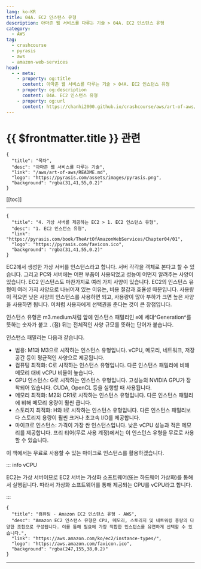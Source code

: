 ```yaml
---
lang: ko-KR
title: 04A. EC2 인스턴스 유형
description: 아마존 웹 서비스를 다루는 기술 > 04A. EC2 인스턴스 유형
category:
  - AWS
tag: 
  - crashcourse
  - pyrasis
  - aws 
  - amazon-web-services
head:
  - - meta:
    - property: og:title
      content: 아마존 웹 서비스를 다루는 기술 > 04A. EC2 인스턴스 유형
    - property: og:description
      content: 04A. EC2 인스턴스 유형
    - property: og:url
      content: https://chanhi2000.github.io/crashcourse/aws/art-of-aws/04A.html
---
```


# {{ $frontmatter.title }} 관련

```component VPCard
{
  "title": "목차",
  "desc": "아마존 웹 서비스를 다루는 기술",
  "link": "/aws/art-of-aws/README.md",
  "logo": "https://pyrasis.com/assets/images/pyrasis.png",
  "background": "rgba(31,41,55,0.2)"
}
```

[[toc]]

---

```component VPCard
{
  "title": "4. 가상 서버를 제공하는 EC2 > 1. EC2 인스턴스 유형",
  "desc": "1. EC2 인스턴스 유형",
  "link": "https://pyrasis.com/book/TheArtOfAmazonWebServices/Chapter04/01",
  "logo": "https://pyrasis.com/favicon.ico",
  "background": "rgba(31,41,55,0.2)"
}
```

EC2에서 생성한 가상 서버를 인스턴스라고 합니다. 서버 각각을 객체로 본다고 할 수 있습니다. 그리고 PC와 서버에는 어떤 부품이 사용되었고 성능이 어떤지 알려주는 사양이 있습니다. EC2 인스턴스도 마찬가지로 여러 가지 사양이 있습니다. EC2의 인스턴스 유형이 여러 가지 사양으로 나뉘어져 있는 이유는, 비용 절감과 효율성 때문입니다. 사용량이 적으면 낮은 사양의 인스턴스를 사용하면 되고, 사용량이 많아 부하가 크면 높은 사양을 사용하면 됩니다. 이처럼 사용자에게 선택권을 준다는 것이 큰 장점입니다.

인스턴스 유형은 m3.medium처럼 앞에 인스턴스 패밀리인 `m`에 세대^Generation^를 뜻하는 숫자가 붙고 `.`(점) 뒤는 전체적인 사양 규모를 뜻하는 단어가 붙습니다.

인스턴스 패밀리는 다음과 같습니다.

- 범용: M1과 M3으로 시작하는 인스턴스 유형입니다. vCPU, 메모리, 네트워크, 저장 공간 등이 평균적인 사양으로 제공됩니다.
- 컴퓨팅 최적화: C로 시작하는 인스턴스 유형입니다. 다른 인스턴스 패밀리에 비해 메모리 대비 vCPU 비율이 높습니다.
- GPU 인스턴스: G로 시작하는 인스턴스 유형입니다. 고성능의 NVIDIA GPU가 장착되어 있습니다. CUDA, OpenCL 등을 실행할 때 사용됩니다.
- 메모리 최적화: M2와 CR1로 시작하는 인스턴스 유형입니다. 다른 인스턴스 패밀리에 비해 메모리 용량이 훨씬 큽니다.
- 스토리지 최적화: H와 I로 시작하는 인스턴스 유형입니다. 다른 인스턴스 패밀리보다 스토리지 용량이 훨씬 크거나 초고속 I/O를 제공합니다.
- 마이크로 인스턴스: 가격이 가장 싼 인스턴스입니다. 낮은 vCPU 성능과 적은 메모리를 제공합니다. 프리 티어(무료 사용 계정)에서는 이 인스턴스 유형을 무료로 사용할 수 있습니다.

이 책에서는 무료로 사용할 수 있는 마이크로 인스턴스를 활용하겠습니다.

::: info vCPU

EC2는 가상 서버이므로 EC2 서버는 가상화 소프트웨어(또는 하드웨어 가상화)를 통해서 실행됩니다. 따라서 가상화 소프트웨어를 통해 제공되는 CPU를 vCPU라고 합니다.

:::

```component VPCard
{
  "title": "컴퓨팅 - Amazon EC2 인스턴스 유형 - AWS",
  "desc": "Amazon EC2 인스턴스 유형은 CPU, 메모리, 스토리지 및 네트워킹 용량의 다양한 조합으로 구성됩니다. 이를 통해 필요에 가장 적합한 인스턴스를 유연하게 선택할 수 있습니다.",
  "link": "https://aws.amazon.com/ko/ec2/instance-types/",
  "logo": "https://aws.amazon.com/favicon.ico",
  "background": "rgba(247,155,38,0.2)"
}
```

---

<TagLinks />